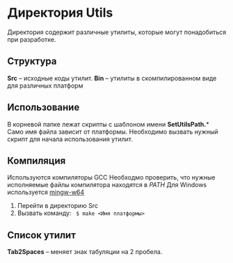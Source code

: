  

# Директория Utils

Директория содержит различные утилиты, которые могут понадобиться при разработке.

## Структура

**Src** – исходные коды утилит.
**Bin** – утилиты в скомпилированном виде для различных платформ

## Использование

В корневой папке лежат скрипты с шаблоном имени **SetUtilsPath.***
Само имя файла зависит от платформы. Необходимо вызвать нужный скрипт для начала использования утилит.

## Компиляция

Используются компиляторы GCC
Необходмо проверить, что нужные исполняемые файлы компилятора находятся в *PATH*
Для Windows используется [mingw-w64](http://mingw-w64.org/doku.php/start)

1. Перейти в директорию Src
2. Вызвать команду:
   ` $ make <Имя платформы>`

## Список утилит

**Tab2Spaces** – меняет знак табуляции на 2 пробела.

